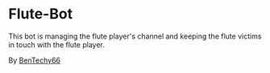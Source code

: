 # Flute-Bot
This bot is managing the flute player's channel and keeping the flute victims in touch with the flute player.

By [BenTechy66](https://github.com/bentechy66)
